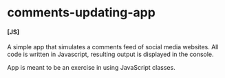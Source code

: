 # comments-updating-app
#### [JS]

A simple app that simulates a comments feed of social media websites. All code is written in Javascript, resulting output is displayed in the console.

App is meant to be an exercise in using JavaScript classes.

